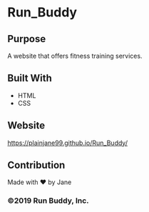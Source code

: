 # Run_Buddy

## Purpose
A website that offers fitness training services.  

## Built With
* HTML
* CSS

## Website
https://plainjane99.github.io/Run_Buddy/

## Contribution
Made with ❤️ by Jane

### &copy;2019 Run Buddy, Inc.
